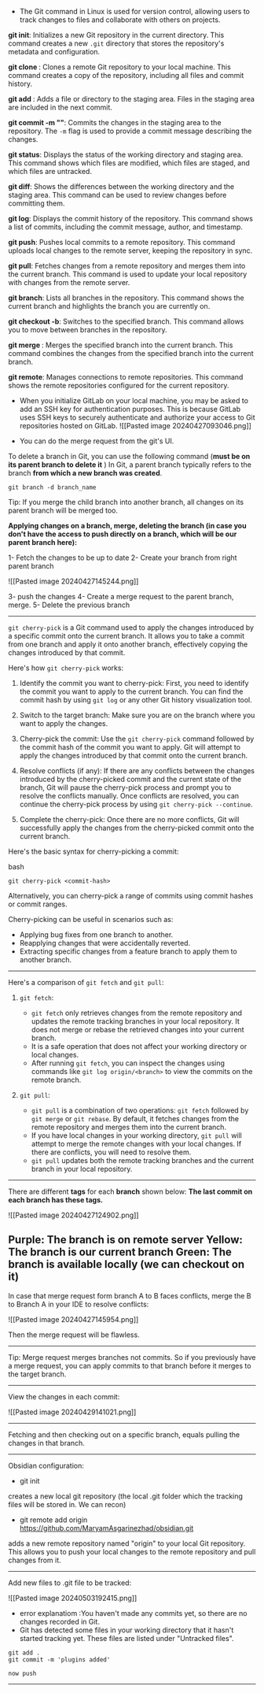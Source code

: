 - The Git command in Linux is used for version control, allowing users to track changes to files and collaborate with others on projects.

**git init**: Initializes a new Git repository in the current directory. This command creates a new `.git` directory that stores the repository's metadata and configuration.


**git clone <repository>**: Clones a remote Git repository to your local machine. This command creates a copy of the repository, including all files and commit history.


**git add <file>**: Adds a file or directory to the staging area. Files in the staging area are included in the next commit.


**git commit -m "<message>"**: Commits the changes in the staging area to the repository. The `-m` flag is used to provide a commit message describing the changes.


**git status**: Displays the status of the working directory and staging area. This command shows which files are modified, which files are staged, and which files are untracked.


**git diff**: Shows the differences between the working directory and the staging area. This command can be used to review changes before committing them.


**git log**: Displays the commit history of the repository. This command shows a list of commits, including the commit message, author, and timestamp.


**git push**: Pushes local commits to a remote repository. This command uploads local changes to the remote server, keeping the repository in sync.


**git pull**: Fetches changes from a remote repository and merges them into the current branch. This command is used to update your local repository with changes from the remote server.


**git branch**: Lists all branches in the repository. This command shows the current branch and highlights the branch you are currently on.


**git checkout -b<branch>**: Switches to the specified branch. This command allows you to move between branches in the repository.


**git merge <branch>**: Merges the specified branch into the current branch. This command combines the changes from the specified branch into the current branch.


**git remote**: Manages connections to remote repositories. This command shows the remote repositories configured for the current repository.

-  When you initialize GitLab on your local machine, you may be asked to add an SSH key for authentication purposes. This is because GitLab uses SSH keys to securely authenticate and authorize your access to Git repositories hosted on GitLab.
  ![[Pasted image 20240427093046.png]]

- You can do the merge request from the git's UI.

To delete a branch in Git, you can use the following command (**must be on its parent branch to delete it** )
In Git, a parent branch typically refers to the branch **from which a new branch was created**.
```
git branch -d branch_name
```

Tip: If you merge the child branch into another branch, all changes on its parent branch will be merged too.

**Applying changes on a branch, merge, deleting the branch (in case you don't have the access to push directly on a branch, which will be our parent branch here):**

1- Fetch the changes to be up to date
2- Create your branch from right parent branch

![[Pasted image 20240427145244.png]]

3- push the changes
4- Create a merge request to the parent branch, merge.
5- Delete the previous branch

--------
`git cherry-pick` is a Git command used to apply the changes introduced by a specific commit onto the current branch. It allows you to take a commit from one branch and apply it onto another branch, effectively copying the changes introduced by that commit.

Here's how `git cherry-pick` works:

1. Identify the commit you want to cherry-pick: First, you need to identify the commit you want to apply to the current branch. You can find the commit hash by using `git log` or any other Git history visualization tool.
    
2. Switch to the target branch: Make sure you are on the branch where you want to apply the changes.
    
3. Cherry-pick the commit: Use the `git cherry-pick` command followed by the commit hash of the commit you want to apply. Git will attempt to apply the changes introduced by that commit onto the current branch.
    
4. Resolve conflicts (if any): If there are any conflicts between the changes introduced by the cherry-picked commit and the current state of the branch, Git will pause the cherry-pick process and prompt you to resolve the conflicts manually. Once conflicts are resolved, you can continue the cherry-pick process by using `git cherry-pick --continue`.
    
5. Complete the cherry-pick: Once there are no more conflicts, Git will successfully apply the changes from the cherry-picked commit onto the current branch.
    

Here's the basic syntax for cherry-picking a commit:

bash

`git cherry-pick <commit-hash>`

Alternatively, you can cherry-pick a range of commits using commit hashes or commit ranges.

Cherry-picking can be useful in scenarios such as:

- Applying bug fixes from one branch to another.
- Reapplying changes that were accidentally reverted.
- Extracting specific changes from a feature branch to apply them to another branch.

--------------------
Here's a comparison of `git fetch` and `git pull`:

1. `git fetch`:
    
    - `git fetch` only retrieves changes from the remote repository and updates the remote tracking branches in your local repository. It does not merge or rebase the retrieved changes into your current branch.
    - It is a safe operation that does not affect your working directory or local changes.
    - After running `git fetch`, you can inspect the changes using commands like `git log origin/<branch>` to view the commits on the remote branch.
2. `git pull`:
    
    - `git pull` is a combination of two operations: `git fetch` followed by `git merge` or `git rebase`. By default, it fetches changes from the remote repository and merges them into the current branch.
    - If you have local changes in your working directory, `git pull` will attempt to merge the remote changes with your local changes. If there are conflicts, you will need to resolve them.
    - `git pull` updates both the remote tracking branches and the current branch in your local repository.

--------------------------------
There are different **tags** for each **branch** shown below:
**The last commit on each branch has these tags.**

![[Pasted image 20240427124902.png]]

Purple: The branch is on remote server
Yellow: The branch is our current branch
Green: The branch is available locally (we can checkout on it)
---------------------------------

In case that merge request form branch A to B faces conflicts, merge the B to Branch A in your IDE to resolve conflicts:

![[Pasted image 20240427145954.png]]

Then the merge request will be flawless.


---------------------------------------------------
Tip: Merge request merges branches not commits. So if you previously have a merge request, you can apply commits to that branch before it merges to the target branch.


--------------------------------------

View the changes in each commit:

![[Pasted image 20240429141021.png]]

----------------------------------------

Fetching and then checking out on a specific branch, equals pulling the changes in that branch.

-----------------------------------------
Obsidian configuration:

- git init

creates a new local git repository (the local .git folder which the tracking files will be stored in. We can recon)

- git remote add origin https://github.com/MaryamAsgarinezhad/obsidian.git

adds a new remote repository named "origin" to your local Git repository. This allows you to push your local changes to the remote repository and pull changes from it.

--------------------------------------------------------------------

Add new files to .git file to be tracked:

![[Pasted image 20240503192415.png]]

- error explanatiom :You haven't made any commits yet, so there are no changes recorded in Git.
- Git has detected some files in your working directory that it hasn't started tracking yet. These files are listed under "Untracked files".

```shell
git add .
git commit -m 'plugins added'

now push
```
-------------------------------------------------------------------
